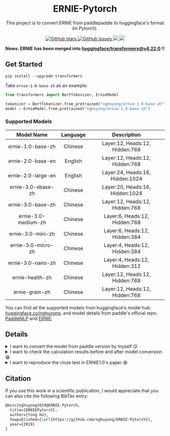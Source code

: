 <h1 align="center">ERNIE-Pytorch</h1>

<p align="center">This project is to convert ERNIE from paddlepaddle to huggingface's format (in Pytorch).</p>

<p align="center">
  <a href="https://github.com/nghuyong/ERNIE-Pytorch/stargazers">
    <img src="https://img.shields.io/github/stars/nghuyong/ERNIE-Pytorch.svg?colorA=orange&colorB=orange&logo=github"
         alt="GitHub stars">
  </a>
  <a href="https://github.com/nghuyong/ERNIE-Pytorch/issues">
        <img src="https://img.shields.io/github/issues/nghuyong/ERNIE-Pytorch.svg"
             alt="GitHub issues">
  </a>
  <a href="https://github.com/nghuyong/ERNIE-Pytorch/">
        <img src="https://img.shields.io/github/last-commit/nghuyong/ERNIE-Pytorch.svg">
  </a>
   <a href="https://github.com/nghuyong/ERNIE-Pytorch/blob/master/LICENSE">
        <img src="https://img.shields.io/github/license/nghuyong/ERNIE-Pytorch.svg">
  </a>
  
</p>



**News: ERNIE has been merged
into [huggingface/transformers@v4.22.0](https://github.com/huggingface/transformers/releases/tag/v4.22.0) !!**


## Get Started

```
pip install --upgrade transformers
```

Take `ernie-1.0-base-zh` as an example:

```Python
from transformers import BertTokenizer, ErnieModel

tokenizer = BertTokenizer.from_pretrained("nghuyong/ernie-1.0-base-zh")
model = ErnieModel.from_pretrained("nghuyong/ernie-1.0-base-zh")
```

### Supported Models

|     Model Name      | Language |           Description           |
|:-------------------:|:--------:|:-------------------------------:|
|  ernie-1.0-base-zh  | Chinese  | Layer:12, Heads:12, Hidden:768  |
|  ernie-2.0-base-en  | English  | Layer:12, Heads:12, Hidden:768  |
| ernie-2.0-large-en  | English  | Layer:24, Heads:16, Hidden:1024 |
| ernie-3.0-xbase-zh  | Chinese  | Layer:20, Heads:16, Hidden:1024 |
|  ernie-3.0-base-zh  | Chinese  | Layer:12, Heads:12, Hidden:768  |
| ernie-3.0-medium-zh | Chinese  |  Layer:6, Heads:12, Hidden:768  |
|  ernie-3.0-mini-zh  | Chinese  |  Layer:6, Heads:12, Hidden:384  |
| ernie-3.0-micro-zh  | Chinese  |  Layer:4, Heads:12, Hidden:384  |
|  ernie-3.0-nano-zh  | Chinese  |  Layer:4, Heads:12, Hidden:312  |
|   ernie-health-zh   | Chinese  | Layer:12, Heads:12, Hidden:768  |
|    ernie-gram-zh    | Chinese  | Layer:12, Heads:12, Hidden:768  |

You can find all the supported models from huggingface's model
hub: [huggingface.co/nghuyong](https://huggingface.co/nghuyong),
and model details from paddle's official
repo: [PaddleNLP](https://paddlenlp.readthedocs.io/zh/latest/model_zoo/transformers/ERNIE/contents.html)
and [ERNIE](https://github.com/PaddlePaddle/ERNIE/blob/repro).

## Details

<details>
    <summary>I want to convert the model from paddle version by myself 😉</summary>


The following will take `ernie-1.0-base-zh` as an example to show how to convert.

1. Download the paddle-paddle version ERNIE model. Execute the following code
  ```
  import paddlenlp
  tokenizer = paddlenlp.transformers.ErnieTokenizer.from_pretrained("ernie-1.0-base-zh")
  model = paddlenlp.transformers.ErnieForMaskedLM.from_pretrained("ernie-1.0-base-zh")
  ```
  And then you will get the model in `~/.paddlenlp/models/ernie-1.0-base-zh/`, move to this project path.
  
2. ```pip install -r requirements.txt```
3. ```python convert.py```
4. Now, a folder named `convert` will be in the project path, and there will be three files in this
   folder: `config.json`,`pytorch_model.bin` and `vocab.txt`.

</details>

<details>
    <summary>I want to check the calculation results before and after model conversion 😁</summary>

```bash
python test.py --task logit_check
```

You will get the output:

```output
huggingface result
pool output: [-1.         -1.          0.9981035  -0.9996652  -0.78173476 -1.          -0.9994901   0.97012603  0.85954666  0.9854131 ]

paddle result
pool output: [-0.99999976 -0.99999976  0.9981028  -0.9996651  -0.7815545  -0.99999976  -0.9994898   0.97014064  0.8594844   0.985419  ]
```

It can be seen that the result of our convert version is the same with the official paddlepaddle's version.

</details>

<details>
    <summary>I want to reproduce the cloze test in ERNIE1.0's paper 😆</summary>

```bash
python test.py --task cloze_check
```

You will get the output:

```bash
huggingface result
prediction shape:	 torch.Size([47, 18000])
predict result:	 ['西', '游', '记', '是', '中', '国', '神', '魔', '小', '说', '的', '经', '典', '之', '作', '，', '与', '《', '三', '国', '演', '义', '》', '《', '水', '浒', '传', '》', '《', '红', '楼', '梦', '》', '并', '称', '为', '中', '国', '古', '典', '四', '大', '名', '著', '。']
[CLS] logit:	 [-15.693626 -19.522263 -10.429456 ... -11.800728 -12.253127 -14.375117]

paddle result
prediction shape:	 [47, 18000]
predict result:	 ['西', '游', '记', '是', '中', '国', '神', '魔', '小', '说', '的', '经', '典', '之', '作', '，', '与', '《', '三', '国', '演', '义', '》', '《', '水', '浒', '传', '》', '《', '红', '楼', '梦', '》', '并', '称', '为', '中', '国', '古', '典', '四', '大', '名', '著', '。']
[CLS] logit:	 [-15.693538 -19.521954 -10.429307 ... -11.800765 -12.253114 -14.375412]
```

</details>

## Citation

If you use this work in a scientific publication, I would appreciate that you can also cite the following BibTex entry:

```latex
@misc{nghuyong2019@ERNIE-Pytorch,
  title={ERNIEPytorch},
  author={Yong Hu},
  howpublished={\url{https://github.com/nghuyong/ERNIE-Pytorch}},
  year={2019}
}
```














